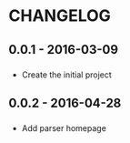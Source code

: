 CHANGELOG
==========
## 0.0.1 - 2016-03-09
###
- Create the initial project

## 0.0.2 - 2016-04-28
###
- Add parser homepage
